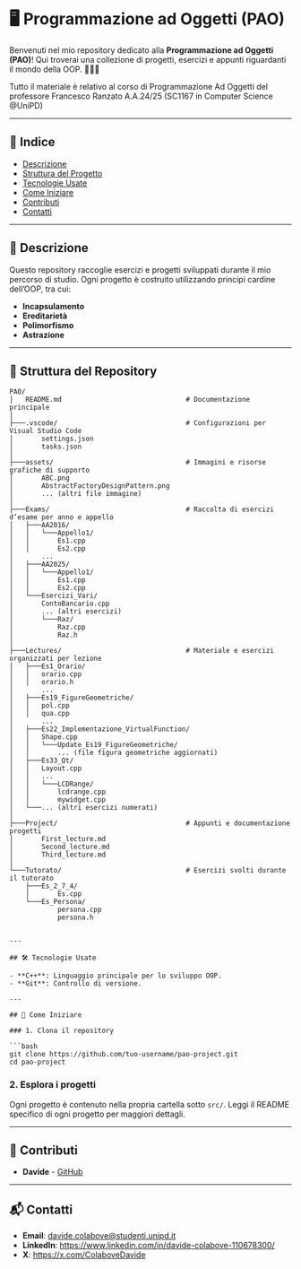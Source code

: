 # 🖥️ Programmazione ad Oggetti (PAO)

Benvenuti nel mio repository dedicato alla **Programmazione ad Oggetti (PAO)**! Qui troverai una collezione di progetti, esercizi e appunti riguardanti il mondo della OOP. 👨‍💻🌐

Tutto il materiale è relativo al corso di Programmazione Ad Oggetti del professore Francesco Ranzato A.A.24/25 (SC1167 in Computer Science @UniPD)

---

## 📜 Indice

- [Descrizione](#-descrizione)
- [Struttura del Progetto](#-struttura-del-progetto)
- [Tecnologie Usate](#-tecnologie-usate)
- [Come Iniziare](#-come-iniziare)
- [Contributi](#-contributi)
- [Contatti](#-contatti)

---

## 🧩 Descrizione

Questo repository raccoglie esercizi e progetti sviluppati durante il mio percorso di studio. Ogni progetto è costruito utilizzando principi cardine dell’OOP, tra cui:

- **Incapsulamento**
- **Ereditarietà**
- **Polimorfismo**
- **Astrazione**

---

## 📂 Struttura del Repository

```text
PAO/
│   README.md                               # Documentazione principale
│
├───.vscode/                                # Configurazioni per Visual Studio Code
│       settings.json
│       tasks.json
│
├───assets/                                 # Immagini e risorse grafiche di supporto
│       ABC.png
│       AbstractFactoryDesignPattern.png
│       ... (altri file immagine)
│
├───Exams/                                  # Raccolta di esercizi d’esame per anno e appello
│   ├───AA2016/
│   │   └───Appello1/
│   │       Es1.cpp
│   │       Es2.cpp
│       ...
│   ├───AA2025/
│   │   └───Appello1/
│   │       Es1.cpp
│   │       Es2.cpp
│   └───Esercizi_Vari/
│       ContoBancario.cpp
│       ... (altri esercizi)
│       └───Raz/
│           Raz.cpp
│           Raz.h
│
├───Lectures/                               # Materiale e esercizi organizzati per lezione
│   ├───Es1_Orario/
│   │   orario.cpp
│   │   orario.h
│       ...
│   ├───Es19_FigureGeometriche/
│   │   pol.cpp
│   │   qua.cpp
│       ...
│   ├───Es22_Implementazione_VirtualFunction/
│   │   Shape.cpp
│   │   └───Update_Es19_FigureGeometriche/
│   │       ... (file figura geometriche aggiornati)
│   ├───Es33_Qt/
│   │   Layout.cpp
│   │   ...
│   │   └───LCDRange/
│   │       lcdrange.cpp
│   │       mywidget.cpp
│   └───... (altri esercizi numerati)
│
├───Project/                                # Appunti e documentazione progetti
│       First_lecture.md
│       Second_lecture.md
│       Third_lecture.md
│
└───Tutorato/                               # Esercizi svolti durante il tutorato
    ├───Es_2_7_4/
    │       Es.cpp
    └───Es_Persona/
            persona.cpp
            persona.h


---

## 🛠️ Tecnologie Usate

- **C++**: Linguaggio principale per lo sviluppo OOP.
- **Git**: Controllo di versione.

---

## 🚀 Come Iniziare

### 1. Clona il repository

```bash
git clone https://github.com/tuo-username/pao-project.git
cd pao-project
```

### 2. Esplora i progetti

Ogni progetto è contenuto nella propria cartella sotto `src/`. Leggi il README specifico di ogni progetto per maggiori dettagli.

---

## 🤝 Contributi

- **Davide** - [GitHub](https://github.com/DavideColabove)

---

## 📬 Contatti

- **Email**: davide.colabove@studenti.unipd.it
- **LinkedIn**: https://www.linkedin.com/in/davide-colabove-110678300/
- **X**: https://x.com/ColaboveDavide
